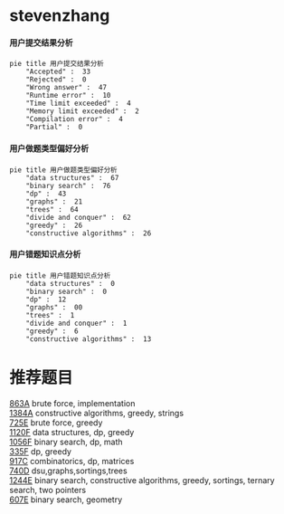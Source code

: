 # stevenzhang

<!-- tabs:start -->



#### **用户提交结果分析**

```mermaid
pie title 用户提交结果分析
    "Accepted" :  33
    "Rejected" :  0
    "Wrong answer" :  47
    "Runtime error" :  10
    "Time limit exceeded" :  4
    "Memory limit exceeded" :  2
    "Compilation error" :  4
    "Partial" :  0
```

#### **用户做题类型偏好分析**

```mermaid
pie title 用户做题类型偏好分析
    "data structures" :  67
    "binary search" :  76
    "dp" :  43
    "graphs" :  21
    "trees" :  64
    "divide and conquer" :  62
    "greedy" :  26
    "constructive algorithms" :  26
```
#### **用户错题知识点分析**

```mermaid
pie title 用户错题知识点分析
    "data structures" :  0
    "binary search" :  0
    "dp" :  12
    "graphs" :  00
    "trees" :  1
    "divide and conquer" :  1
    "greedy" :  6
    "constructive algorithms" :  13
```



<!-- tabs:end -->
# 推荐题目
[863A](https://codeforces.com/contest/863/problem/A)		brute force,
                        implementation		  
[1384A](https://codeforces.com/contest/1384/problem/A)		constructive algorithms,
                        greedy,
                        strings		  
[725E](https://codeforces.com/contest/725/problem/E)		brute force,
                        greedy		  
[1120F](https://codeforces.com/contest/1120/problem/F)		data structures,
                        dp,
                        greedy		  
[1056F](https://codeforces.com/contest/1056/problem/F)		binary search,
                        dp,
                        math		  
[335F](https://codeforces.com/contest/335/problem/F)		dp,
                        greedy		  
[917C](https://codeforces.com/contest/917/problem/C)		combinatorics,
                        dp,
                        matrices		  
[740D](https://codeforces.com/contest/740/problem/D)		dsu,graphs,sortings,trees		  
[1244E](https://codeforces.com/contest/1244/problem/E)		binary search,
                        constructive algorithms,
                        greedy,
                        sortings,
                        ternary search,
                        two pointers		  
[607E](https://codeforces.com/contest/607/problem/E)		binary search,
                        geometry		  
